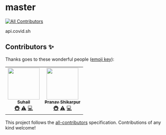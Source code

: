 # master
<!-- ALL-CONTRIBUTORS-BADGE:START - Do not remove or modify this section -->
[![All Contributors](https://img.shields.io/badge/all_contributors-2-orange.svg?style=flat-square)](#contributors-)
<!-- ALL-CONTRIBUTORS-BADGE:END -->
api.covid.sh 

## Contributors ✨

Thanks goes to these wonderful people ([emoji key](https://allcontributors.org/docs/en/emoji-key)):

<!-- ALL-CONTRIBUTORS-LIST:START - Do not remove or modify this section -->
<!-- prettier-ignore-start -->
<!-- markdownlint-disable -->
<table>
  <tr>
    <td align="center"><a href="https://en.wikipedia.org/wiki/Mohammed_Suhail_Chinya_Salimpasha"><img src="https://avatars2.githubusercontent.com/u/42859854?v=4" width="100px;" alt=""/><br /><sub><b>Suhail</b></sub></a><br /><a href="#infra-chinyasuhail" title="Infrastructure (Hosting, Build-Tools, etc)">🚇</a> <a href="https://github.com/covid-sh/master/commits?author=chinyasuhail" title="Tests">⚠️</a> <a href="https://github.com/covid-sh/master/commits?author=chinyasuhail" title="Code">💻</a></td>
    <td align="center"><a href="https://snpranav.com/"><img src="https://avatars1.githubusercontent.com/u/35801625?v=4" width="100px;" alt=""/><br /><sub><b>Pranav Shikarpur</b></sub></a><br /><a href="#infra-snpranav" title="Infrastructure (Hosting, Build-Tools, etc)">🚇</a> <a href="https://github.com/covid-sh/master/commits?author=snpranav" title="Tests">⚠️</a> <a href="https://github.com/covid-sh/master/commits?author=snpranav" title="Code">💻</a></td>
  </tr>
</table>

<!-- markdownlint-enable -->
<!-- prettier-ignore-end -->
<!-- ALL-CONTRIBUTORS-LIST:END -->

This project follows the [all-contributors](https://github.com/all-contributors/all-contributors) specification. Contributions of any kind welcome!